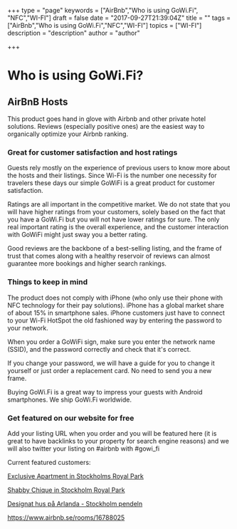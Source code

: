+++
type = "page"
keywords = ["AirBnb","Who is using GoWi.Fi", "NFC","WI-FI"]
draft = false
date = "2017-09-27T21:39:04Z"
title = ""
tags = ["AirBnb","Who is using GoWi.Fi","NFC","WI-FI"]
topics = ["WI-FI"]
description = "description"
author = "author"

+++
# Who is using GoWi.Fi?

## AirBnB Hosts
This product goes hand in glove with Airbnb and other private hotel solutions. Reviews (especially positive ones) are the easiest way to organically optimize your Airbnb ranking.

### Great for customer satisfaction and host ratings
Guests rely mostly on the experience of previous users to know more about the hosts and their listings.
Since Wi-Fi is the number one necessity for travelers these days our simple GoWiFi is a great product for customer satisfaction.

Ratings are all important in the competitive market. We do not state that you will have higher ratings from your customers, solely based on the fact that you have a GoWi.Fi but you will not have lower ratings for sure.
The only real important rating is the overall experience, and the customer interaction with GoWiFi might just sway you a better rating.

Good reviews are the backbone of a best-selling listing, and the frame of trust that comes along with a healthy reservoir of reviews can almost guarantee more bookings and higher search rankings.

### Things to keep in mind
The product does not comply with iPhone (who only use their phone with NFC technology for their pay solutions). iPhone has a global market share of about 15% in smartphone sales.
iPhone customers just have to connect to your Wi-Fi HotSpot the old fashioned way by entering the password to your network.

When you order a GoWiFi sign, make sure you enter the network name (SSID), and the password correctly and check that it's correct.

If you change your password, we will have a guide for you to change it yourself or just order a replacement card. No need to send you a new frame.

Buying GoWi.Fi is a great way to impress your guests with Android smartphones. We ship GoWi.Fi worldwide.

### Get featured on our website for free
Add your listing URL when you order and you will be featured here (it is great to have backlinks to your property for search engine reasons) and we will also twitter your listing on #airbnb with #gowi_fi

Current featured customers:

[Exclusive Apartment in Stockholms Royal Park][1]

[Shabby Chique in Stockholm Royal Park][2]

[Designat hus på Arlanda - Stockholm pendeln][3]

https://www.airbnb.se/rooms/16788025


  [1]: https://www.airbnb.se/rooms/19807773
  [2]: https://www.airbnb.se/rooms/19975952
  [3]: https://www.airbnb.se/rooms/15102311
